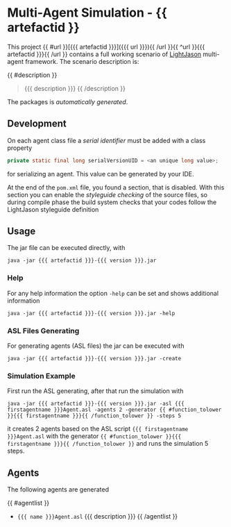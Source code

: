 # Multi-Agent Simulation - {{ artefactid }}

This project {{ #url }}[{{{ artefactid }}}]({{{ url }}}){{ /url }}{{ ^url }}{{{ artefactid }}}{{ /url }} contains a full working scenario of [LightJason](http://lightjason.org) multi-agent framework. The scenario description is:

{{ #description }}
> {{{ description }}}
{{ /description }}

The packages is _automatically generated_.

## Development

On each agent class file a _serial identifier_ must be added with a class property

```java
private static final long serialVersionUID = <an unique long value>;
```
for serializing an agent. This value can be generated by your IDE.

At the end of the ```pom.xml``` file, you found a section, that is disabled. With this section you can enable the _styleguide checking_ of the source files, so during compile phase the build system checks that your codes follow the LightJason styleguide definition


## Usage

The jar file can be executed directly, with

```
java -jar {{{ artefactid }}}-{{{ version }}}.jar
```

### Help

For any help information the option ```-help``` can be set and shows additional information

```
java -jar {{{ artefactid }}}-{{{ version }}}.jar -help
```

### ASL Files Generating

For generating agents (ASL files) the jar can be executed with

```
java -jar {{{ artefactid }}}-{{{ version }}}.jar -create
```

### Simulation Example

First run the ASL generating, after that run the simulation with 

```
java -jar {{{ artefactid }}}-{{{ version }}}.jar -asl {{{ firstagentname }}}Agent.asl -agents 2 -generator {{ #function_tolower }}{{{ firstagentname }}}{{ /function_tolower }} -steps 5
```

it creates 2 agents based on the ASL script ```{{{ firstagentname }}}Agent.asl``` with the generator ```{{ #function_tolower }}{{{ firstagentname }}}{{ /function_tolower }}``` and runs the simulation 5 steps.

## Agents

The following agents are generated 

{{ #agentlist }}
 * ```{{{ name }}}Agent.asl``` {{{ description }}}
{{ /agentlist }}
